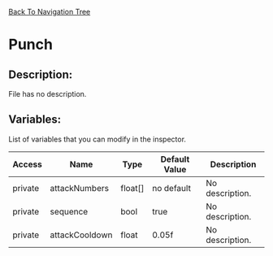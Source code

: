 [Back To Navigation Tree](https://wesleywh.github.io/githubpages/docs/navigation.html)
# Punch

## Description:
File has no description.

## Variables:
List of variables that you can modify in the inspector.

|Access|Name|Type|Default Value|Description|
|---|---|---|---|---|
|private|attackNumbers|float[]|no default|No description.|
|private|sequence|bool|true|No description.|
|private|attackCooldown|float|0.05f|No description.|
